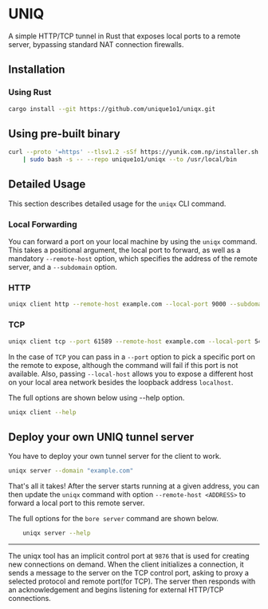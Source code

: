 
# UNIQ

A simple HTTP/TCP tunnel in Rust that exposes local ports to a remote server, bypassing standard NAT connection firewalls.

## Installation

### Using Rust 

```bash
cargo install --git https://github.com/unique1o1/uniqx.git 
```

## Using pre-built binary

```bash
curl --proto '=https' --tlsv1.2 -sSf https://yunik.com.np/installer.sh \
    | sudo bash -s -- --repo unique1o1/uniqx --to /usr/local/bin
```

## Detailed Usage

This section describes detailed usage for the `uniqx` CLI command.

### Local Forwarding

You can forward a port on your local machine by using the `uniqx` command. This takes a positional argument, the local port to forward, as well as a mandatory `--remote-host` option, which specifies the address of the remote server, and a `--subdomain` option.

### HTTP
```bash
uniqx client http --remote-host example.com --local-port 9000 --subdomain unique
```

### TCP
```bash
uniqx client tcp --port 61589 --remote-host example.com --local-port 5432 --subdomain db
```

In the case of `TCP` you can pass in a `--port` option to pick a specific port on the remote to expose, although the command will fail if this port is not available. Also, passing `--local-host` allows you to expose a different host on your local area network besides the loopback address `localhost`.

The full options are shown below using --help option.

```bash
uniqx client --help
```

## Deploy your own UNIQ tunnel server
You have to deploy your own tunnel server for the client to work.

```bash
uniqx server --domain "example.com"
```

That's all it takes! After the server starts running at a given address, you can then update the `uniqx` command with option `--remote-host <ADDRESS>` to forward a local port to this remote server.

The full options for the `bore server` command are shown below.


```bash
    uniqx server --help
```
---
The uniqx tool has an implicit control port at `9876` that is used for creating new connections on demand. When the client initializes a connection, it sends a message to the server on the TCP control port, asking to proxy a selected protocol and remote port(for TCP). The server then responds with an acknowledgement and begins listening for external HTTP/TCP connections.

